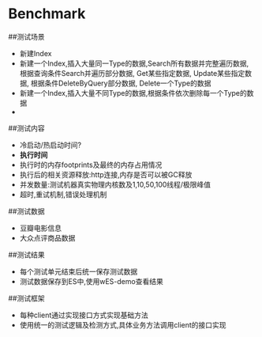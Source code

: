 Benchmark
====

##测试场景
+ 新建Index
+ 新建一个Index,插入大量同一Type的数据,Search所有数据并完整遍历数据, 根据查询条件Search并遍历部分数据, Get某些指定数据, Update某些指定数据, 根据条件DeleteByQuery部分数据, Delete一个Type的数据
+ 新建一个Index,插入大量不同Type的数据,根据条件依次删除每一个Type的数据
+ 

##测试内容
+ 冷启动/热启动时间?
+ **执行时间**
+ 执行时的内存footprints及最终的内存占用情况
+ 执行后的相关资源释放:http连接,内存是否可以被GC释放
+ 并发数量:测试机器真实物理内核数及1,10,50,100线程/极限峰值
+ 超时,重试机制,错误处理机制

##测试数据
+ 豆瓣电影信息
+ 大众点评商品数据

##测试结果
+ 每个测试单元结束后统一保存测试数据
+ 测试数据保存到ES中,使用wES-demo查看结果

##测试框架
+ 每种client通过实现接口方式实现基础方法
+ 使用统一的测试逻辑及检测方式,具体业务方法调用client的接口实现

